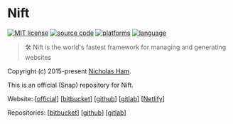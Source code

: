 # Nift

[![MIT license](https://img.shields.io/badge/License-MIT-blue.svg)](/LICENSE)
[![source code](https://img.shields.io/github/languages/code-size/nifty-site-manager/nsm.svg?label=Source%20Code)](https://www.github.com/nifty-site-manager/nsm)
[![platforms](https://img.shields.io/badge/Platforms-BSD%20%7C%20Linux%20%7C%20OSX%20%7C%20Windows-blue)](https://nift.cc)
[![language](https://img.shields.io/badge/Language-C%2B%2B-blue)](https://nift.cc)

> 🛠 Nift is the world's fastest framework for managing and generating websites

Copyright (c) 2015-present [Nicholas Ham](https://n-ham.com).

This is an official (Snap) repository for Nift.

Website:
\[[official](https://nift.cc)\] \[[bitbucket](https://nifty-site-manager.bitbucket.io)\] \[[github](https://nifty-site-manager.github.io)\] \[[gitlab](https://nifty-site-manager.gitlab.io)\] \[[Netlify](https://nifty-site-manager.netlify.com/)\]

Repositories:
\[[bitbucket](https://bitbucket.com/nifty-site-manager/nsm)\] \[[github](https://github.com/nifty-site-manager/nsm)\] \[[gitlab](https://gitlab.com/nifty-site-manager/nsm)\]

